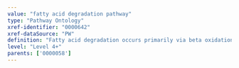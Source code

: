 ```yaml
---
value: "fatty acid degradation pathway"
type: "Pathway Ontology"
xref-identifier: "0000642"
xref-dataSource: "PW"
definition: "Fatty acid degradation occurs primarily via beta oxidation in the mitochondrion. It also occurs via the alpha degradation in peroxisomes and the omega degradation which is an alternative pathway. Other pathways include the degradation of branched-chain, unsaturated and odd-chain fatty acids."
level: "Level 4+"
parents: ['0000058']
---
```

